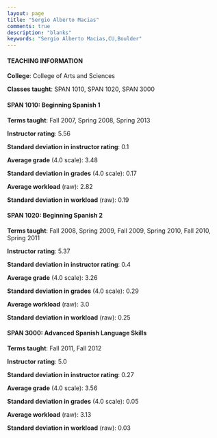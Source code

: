 ```yaml
---
layout: page
title: "Sergio Alberto Macias" 
comments: true
description: "blanks"
keywords: "Sergio Alberto Macias,CU,Boulder"
---
```

<head>
<script src="https://ajax.googleapis.com/ajax/libs/jquery/2.1.3/jquery.min.js"></script>
<script src="https://dl.dropboxusercontent.com/s/pc42nxpaw1ea4o9/highcharts.js?dl=0"></script>
<!-- <script src="../assets/js/highcharts.js"></script> -->
<style type="text/css">@font-face {
	font-family: "Bebas Neue";
	src: url(https://www.filehosting.org/file/details/544349/BebasNeue Regular.otf) format("opentype");
	}
	h1.Bebas { 
		font-family: "Bebas Neue", Verdana, Tahoma;
	}
</style>
</head>
	   
#### TEACHING INFORMATION

**College**: College of Arts and Sciences

**Classes taught**: SPAN 1010, SPAN 1020, SPAN 3000

#### SPAN 1010: Beginning Spanish 1

**Terms taught**: Fall 2007, Spring 2008, Spring 2013

**Instructor rating**: 5.56

**Standard deviation in instructor rating**: 0.1

**Average grade** (4.0 scale): 3.48

**Standard deviation in grades** (4.0 scale): 0.17

**Average workload** (raw): 2.82

**Standard deviation in workload** (raw): 0.19

#### SPAN 1020: Beginning Spanish 2

**Terms taught**: Fall 2008, Spring 2009, Fall 2009, Spring 2010, Fall 2010, Spring 2011

**Instructor rating**: 5.37

**Standard deviation in instructor rating**: 0.4

**Average grade** (4.0 scale): 3.26

**Standard deviation in grades** (4.0 scale): 0.29

**Average workload** (raw): 3.0

**Standard deviation in workload** (raw): 0.25

#### SPAN 3000: Advanced Spanish Language Skills

**Terms taught**: Fall 2011, Fall 2012

**Instructor rating**: 5.0

**Standard deviation in instructor rating**: 0.27

**Average grade** (4.0 scale): 3.56

**Standard deviation in grades** (4.0 scale): 0.05

**Average workload** (raw): 3.13

**Standard deviation in workload** (raw): 0.03

